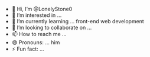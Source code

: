 - 👋 Hi, I’m @LonelyStone0
- 👀 I’m interested in ... 
- 🌱 I’m currently learning ... front-end web development
- 💞️ I’m looking to collaborate on ...
- 📫 How to reach me ...
- 😄 Pronouns: ... him
- ⚡ Fun fact: ...

<!---
LonelyStone0/LonelyStone0 is a ✨ special ✨ repository because its `README.md` (this file) appears on your GitHub profile.
You can click the Preview link to take a look at your changes.
--->
